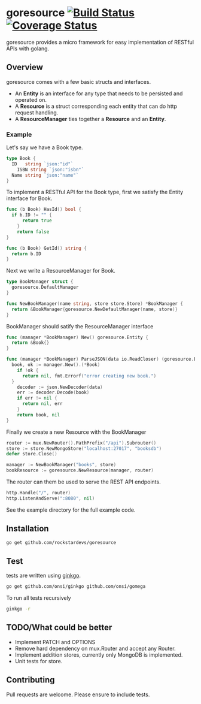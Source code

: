 # goresource [![Build Status](https://travis-ci.org/rockstardevs/goresource.svg?branch=master)](https://travis-ci.org/rockstardevs/goresource) [![Coverage Status](https://coveralls.io/repos/rockstardevs/goresource/badge.svg?branch=master&service=github)](https://coveralls.io/github/rockstardevs/goresource?branch=master) 

goresource provides a micro framework for easy implementation of RESTful APIs with golang.

## Overview

goresource comes with a few basic structs and interfaces.

- An **Entity** is an interface for any type that needs to be persisted and operated on.
- A **Resource** is a struct corresponding each entity that can do http request handling.
- A **ResourceManager** ties together a **Resource** and an **Entity**.

### Example

Let's say we have a Book type.

```go
type Book {
  ID   string `json:"id"`
    ISBN string `json:"isbn"`
  Name string `json:"name"`
}
```

To implement a RESTful API for the Book type, first we satisfy the Entity interface for Book.

```go
func (b Book) HasId() bool {
  if b.ID != "" {
      return true
    }
    return false
}

func (b Book) GetId() string {
  return b.ID
}
```

Next we write a ResourceManager for Book.

```go
type BookManager struct {
  goresource.DefaultManager
}

func NewBookManager(name string, store store.Store) *BookManager {
  return &BookManager{goresource.NewDefaultManager(name, store)}
}
```

BookManager should satify the ResourceManager interface

```go
func (manager *BookManager) New() goresource.Entity {
  return &Book{}
}

func (manager *BookManager) ParseJSON(data io.ReadCloser) (goresource.Entity, error) {
  book, ok := manager.New().(*Book)
    if !ok {
      return nil, fmt.Errorf("error creating new book.")
  }
    decoder := json.NewDecoder(data)
    err := decoder.Decode(book)
    if err != nil {
      return nil, err
    }
    return book, nil
}
```

Finally we create a new Resource with the BookManager

```go
router := mux.NewRouter().PathPrefix("/api").Subrouter()
store := store.NewMongoStore("localhost:27017", "booksdb")
defer store.Close()

manager := NewBookManager("books", store)
bookResource := goresource.NewResource(manager, router)
```

The router can them be used to serve the REST API endpoints.

```go
http.Handle("/", router)
http.ListenAndServe(":8080", nil)
```

See the example directory for the full example code.

## Installation

```sh
go get github.com/rockstardevs/goresource
```

## Test

tests are written using [ginkgo](http://github.com/onsi/ginkgo).

```sh
go get github.com/onsi/ginkgo github.com/onsi/gomega
```

To run all tests recursively

```sh
ginkgo -r
```

## TODO/What could be better

- Implement PATCH and OPTIONS
- Remove hard dependency on mux.Router and accept any Router.
- Implement addition stores, currently only MongoDB is implemented.
- Unit tests for store.

## Contributing

Pull requests are welcome. Please ensure to include tests.